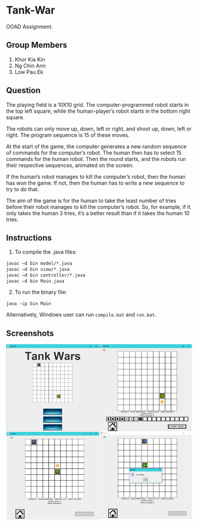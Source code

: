 # Tank-War
OOAD Assignment.

## Group Members
1. Khor Kia Kin
2. Ng Chin Ann
3. Low Pau Ek

## Question
The playing field is a 10X10 grid. The computer-programmed robot starts in the top left square, while the human-player’s robot starts in the bottom right square.

The robots can only move up, down, left or right, and shoot up, down, left or right. The program sequence is 15 of these moves.

At the start of the game, the computer generates a new random sequence of commands for the computer’s robot. The human then has to select 15 commands for the human robot. Then the round starts, and the robots run their respective sequences, animated on the screen.

If the human’s robot manages to kill the computer’s robot, then the human has won the game. If not, then the human has to write a new sequence to try to do that.

The aim of the game is for the human to take the least number of tries before their robot manages to kill the computer’s robot. So, for example, if it only takes the human 3 tries, it’s a better result than if it takes the human 10 tries.

## Instructions
1. To compile the .java files:
 ```
 javac –d bin model/*.java
 javac –d bin view/*.java
 javac –d bin controller/*.java
 javac –d bin Main.java
 ```

2. To run the binary file:
 ```
 java -cp bin Main
 ```

Alternatively, Windows user can run `compile.bat` and `run.bat`.

## Screenshots
![Screenshot](https://github.com/OOAD-Binary/Tank-War/blob/master/screenshot.png)
